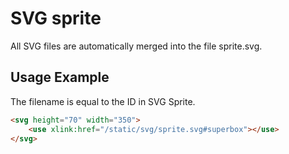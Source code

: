 # SVG sprite

All SVG files are automatically merged into the file sprite.svg.

## Usage Example

The filename is equal to the ID in SVG Sprite.

```html
<svg height="70" width="350">
    <use xlink:href="/static/svg/sprite.svg#superbox"></use>
</svg>
```
